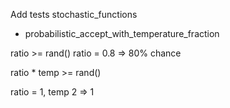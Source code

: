 Add tests stochastic_functions
- probabilistic_accept_with_temperature_fraction


ratio >= rand()
ratio = 0.8 => 80% chance 

ratio * temp >= rand()

ratio = 1, temp 2 => 1